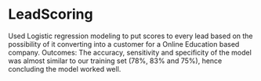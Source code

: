 # LeadScoring

Used Logistic regression modeling to put scores to every lead based on the possibility of it converting into a customer for a Online Education based company. Outcomes: The accuracy, sensitivity and specificity of the model was almost similar to our training set (78%, 83% and 75%), hence concluding the model worked well.
